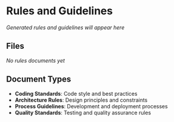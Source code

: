 # Rules and Guidelines

*Generated rules and guidelines will appear here*

## Files
*No rules documents yet*

## Document Types
- **Coding Standards**: Code style and best practices
- **Architecture Rules**: Design principles and constraints
- **Process Guidelines**: Development and deployment processes
- **Quality Standards**: Testing and quality assurance rules
